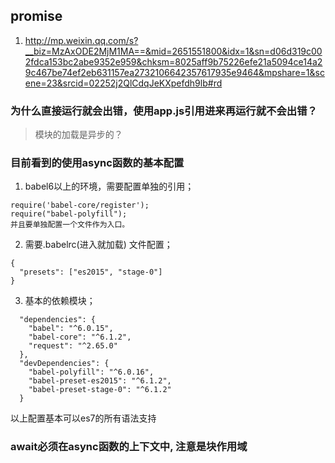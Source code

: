 ## promise

1. http://mp.weixin.qq.com/s?__biz=MzAxODE2MjM1MA==&mid=2651551800&idx=1&sn=d06d319c002fdca153bc2abe9352e959&chksm=8025aff9b75226efe21a5094ce14a29c467be74ef2eb631157ea2732106642357617935e9464&mpshare=1&scene=23&srcid=02252j2QlCdqJeKXpefdh9lb#rd


### 为什么直接运行就会出错，使用app.js引用进来再运行就不会出错？

> 模块的加载是异步的？

### 目前看到的使用async函数的基本配置

1.  babel6以上的环境，需要配置单独的引用；
```
require('babel-core/register');
require("babel-polyfill");
并且要单独配置一个文件作为入口。
```
2. 需要.babelrc(进入就加载) 文件配置；
```
{
  "presets": ["es2015", "stage-0"]
}
```
3. 基本的依赖模块；
```
  "dependencies": {
    "babel": "^6.0.15",
    "babel-core": "^6.1.2",
    "request": "^2.65.0"
  },
  "devDependencies": {
    "babel-polyfill": "^6.0.16",
    "babel-preset-es2015": "^6.1.2",
    "babel-preset-stage-0": "^6.1.2"
  }
```
以上配置基本可以es7的所有语法支持

### await必须在async函数的上下文中,  注意是块作用域

